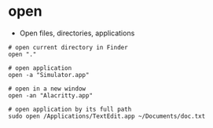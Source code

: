 # open

- Open files, directories, applications

```shell
# open current directory in Finder
open "."

# open application
open -a "Simulator.app"

# open in a new window
open -an "Alacritty.app"

# open application by its full path
sudo open /Applications/TextEdit.app ~/Documents/doc.txt
```
